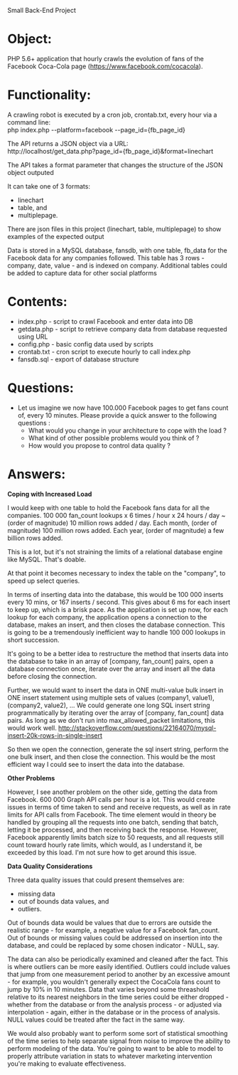 Small Back-End Project 

Object:
======================================
PHP 5.6+ application that hourly crawls the evolution of fans of the Facebook Coca-Cola page (https://www.facebook.com/cocacola).  


Functionality:
======================================

A crawling robot is executed by a cron job, crontab.txt, every hour via a command line:  
php index.php --platform=facebook --page_id={fb_page_id}

The API returns a JSON object via a URL:  
http://localhost/get_data.php?page_id={fb_page_id}&format=linechart 

The API takes a format parameter that changes the structure of the JSON object outputed

It can take one of 3 formats: 
* linechart 
* table, and 
* multiplepage. 

There are json files in this project (linechart, table, multiplepage) to show examples of the expected output

Data is stored in a MySQL database, fansdb, with one table, fb_data for the Facebook data for any companies followed. This table has 3 rows - company, date, value - and is indexed on company.
Additional tables could be added to capture data for other social platforms

Contents:
=====================================
* index.php - script to crawl Facebook and enter data into DB
* getdata.php - script to retrieve company data from database requested using URL
* config.php - basic config data used by scripts
* crontab.txt - cron script to execute hourly to call index.php
* fansdb.sql - export of database structure

Questions:
======================================
- Let us imagine we now have 100.000 Facebook pages to get fans count of, every 10 minutes. Please provide a quick answer to the following questions :
    - What would you change in your architecture to cope with the load ?
    - What kind of other possible problems would you think of ?
    - How would you propose to control data quality ?

Answers:
======================================
__Coping with Increased Load__

I would keep with one table to hold the Facebook fans data for all the companies. 
100 000 fan_count lookups x 6 times / hour x 24 hours / day ~ (order of magnitude) 10 million rows added / day. 
Each month, (order of magnitude) 100 million rows added.
Each year, (order of magnitude) a few billion rows added.

This is a lot, but it's not straining the limits of a relational database engine like MySQL. That's doable.

At that point it becomes necessary to index the table on the "company", to speed up select queries.

In terms of inserting data into the database, this would be 100 000 inserts every 10 mins, or 167 inserts / second. This gives about 6 ms for each insert to keep up, which is a brisk pace. As the application is set up now, for each lookup for each company, the application opens a connection to the database, makes an insert, and then closes the database connection. This is going to be a tremendously inefficient way to handle 100 000 lookups in short succession. 

It's going to be a better idea to restructure the method that inserts data into the database to take in an array of [company, fan_count] pairs, open a database connection once, iterate over the array and insert all the data before closing the connection. 

Further, we would want to insert the data in ONE multi-value bulk insert in ONE insert statement using multiple sets of values (company1, value1), (company2, value2), ...
We could generate one long SQL insert string programmatically by iterating over the array of [company, fan_count] data pairs.
As long as we don't run into max_allowed_packet limitations, this would work well.
http://stackoverflow.com/questions/22164070/mysql-insert-20k-rows-in-single-insert

So then we open the connection, generate the sql insert string, perform the one bulk insert, and then close the connection.
This would be the most efficient way I could see to insert the data into the database.


__Other Problems__

However, I see another problem on the other side, getting the data from Facebook. 600 000 Graph API calls per hour is a lot. This would create issues in terms of time taken to send and receive requests, as well as in rate limits for API calls from Facebook. The time element would in theory be handled by grouping all the requests into one batch, sending that batch, letting it be processed, and then receiving back the response. However, Facebook apparently limits batch size to 50 requests, and all requests still count toward hourly rate limits, which would, as I understand it, be exceeded by this load. I'm not sure how to get around this issue.


__Data Quality Considerations__

Three data quality issues that could present themselves are:
* missing data
* out of bounds data values, and 
* outliers.

Out of bounds data would be values that due to errors are outside the realistic range - for example, a negative value for a Facebook fan_count. Out of bounds or missing values could be addressed on insertion into the database, and could be replaced by some chosen indicator - NULL, say.

The data can also be periodically examined and cleaned after the fact. This is where outliers can be more easily identified. Outliers could include values that jump from one measurement period to another by an excessive amount - for example, you wouldn't generally expect the CocaCola fans count to jump by 10% in 10 minutes. Data that varies beyond some threashold relative to its nearest neighbors in the time series could be either dropped - whether from the database or from the analysis process - or adjusted via interpolation - again, either in the database or in the process of analysis. NULL values could be treated after the fact in the same way. 

We would also probably want to perform some sort of statistical smoothing of the time series to help separate signal from noise to improve the ability to perform modeling of the data. You're going to want to be able to model to properly attribute variation in stats to whatever marketing intervention you're making to evaluate effectiveness.





